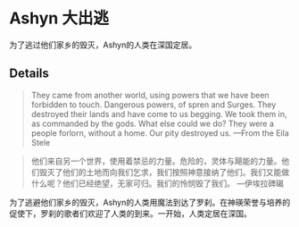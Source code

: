 # Ashyn 大出逃
为了逃过他们家乡的毁灭，Ashyn的人类在深国定居。

## Details
> They came from another world, using powers that we have been forbidden to touch. Dangerous powers, of spren and Surges. They destroyed their lands and have come to us begging. We took them in, as commanded by the gods. What else could we do? They were a people forlorn, without a home. Our pity destroyed us.
> —From the Eila Stele

> 他们来自另一个世界，使用着禁忌的力量。危险的，灵体与飓能的力量。他们毁灭了他们的土地而向我们乞求，我们按照神意接纳了他们。我们又能做什么呢？他们已经绝望，无家可归。我们的怜悯毁了我们。
> —伊埃拉碑碣

为了逃避他们家乡的毁灭，Ashyn的人类用魔法到达了罗刹。在神瑛荣誉与培养的促使下，罗刹的歌者们欢迎了人类的到来。一开始，人类定居在深国。